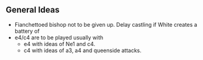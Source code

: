 
## General Ideas
- Fianchettoed bishop not to be given up. Delay castling if White creates a battery of 
- e4/c4 are to be played usually with
	- e4 with ideas of Ne1 and c4.
	- c4 with ideas of a3, a4 and queenside attacks.